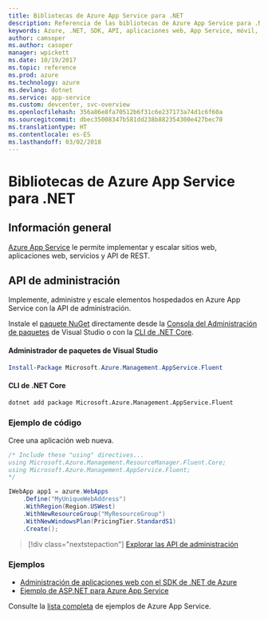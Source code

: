 ```yaml
---
title: Bibliotecas de Azure App Service para .NET
description: Referencia de las bibliotecas de Azure App Service para .NET
keywords: Azure, .NET, SDK, API, aplicaciones web, App Service, móvil, asp.net
author: camsoper
ms.author: casoper
manager: wpickett
ms.date: 10/19/2017
ms.topic: reference
ms.prod: azure
ms.technology: azure
ms.devlang: dotnet
ms.service: app-service
ms.custom: devcenter, svc-overview
ms.openlocfilehash: 356a86e8fa70512b6f31c6e237173a74d1c6f60a
ms.sourcegitcommit: dbec35008347b581dd238b882354300e427bec70
ms.translationtype: HT
ms.contentlocale: es-ES
ms.lasthandoff: 03/02/2018
---
```

# <a name="azure-app-service-libraries-for-net"></a>Bibliotecas de Azure App Service para .NET

## <a name="overview"></a>Información general

[Azure App Service](/azure/app-service/app-service-value-prop-what-is) le permite implementar y escalar sitios web, aplicaciones web, servicios y API de REST.

## <a name="management-api"></a>API de administración

Implemente, administre y escale elementos hospedados en Azure App Service con la API de administración.

Instale el [paquete NuGet](https://www.nuget.org/packages/Microsoft.Azure.Management.AppService.Fluent) directamente desde la [Consola del Administración de paquetes][PackageManager] de Visual Studio o con la [CLI de .NET Core][DotNetCLI].


#### <a name="visual-studio-package-manager"></a>Administrador de paquetes de Visual Studio

```powershell
Install-Package Microsoft.Azure.Management.AppService.Fluent
```

#### <a name="net-core-cli"></a>CLI de .NET Core

```bash
dotnet add package Microsoft.Azure.Management.AppService.Fluent
```

### <a name="code-example"></a>Ejemplo de código

Cree una aplicación web nueva.

```csharp
/* Include these "using" directives...
using Microsoft.Azure.Management.ResourceManager.Fluent.Core;
using Microsoft.Azure.Management.AppService.Fluent;
*/

IWebApp app1 = azure.WebApps
    .Define("MyUniqueWebAddress")
    .WithRegion(Region.USWest)
    .WithNewResourceGroup("MyResourceGroup")
    .WithNewWindowsPlan(PricingTier.StandardS1)
    .Create();
```

> [!div class="nextstepaction"]
> [Explorar las API de administración](/dotnet/api/overview/azure/appservice/management)

### <a name="samples"></a>Ejemplos

* [Administración de aplicaciones web con el SDK de .NET de Azure](https://azure.microsoft.com/resources/samples/app-service-web-dotnet-manage/)
* [Ejemplo de ASP.NET para Azure App Service](https://azure.microsoft.com/resources/samples/app-service-web-dotnet-get-started/)

Consulte la [lista completa](https://azure.microsoft.com/resources/samples/?platform=dotnet&term=app%20service) de ejemplos de Azure App Service.

[PackageManager]: https://docs.microsoft.com/nuget/tools/package-manager-console
[DotNetCLI]: https://docs.microsoft.com/dotnet/core/tools/dotnet-add-package